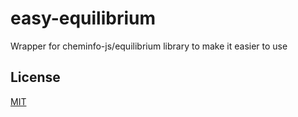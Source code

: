 easy-equilibrium
================
Wrapper for cheminfo-js/equilibrium library to make it easier to use

## License

  [MIT](./LICENSE)

[npm-image]: https://img.shields.io/npm/v/easy-equilibrium.svg?style=flat-square
[npm-url]: https://www.npmjs.com/package/easy-equilibrium
[travis-image]: https://img.shields.io/travis/cheminfo-js/easy-equilibrium/master.svg?style=flat-square
[travis-url]: https://travis-ci.org/cheminfo-js/easy-equilibrium
[david-image]: https://img.shields.io/david/cheminfo-js/easy-equilibrium.svg?style=flat-square
[david-url]: https://david-dm.org/cheminfo-js/easy-equilibrium
[download-image]: https://img.shields.io/npm/dm/easy-equilibrium.svg?style=flat-square
[download-url]: https://www.npmjs.com/package/easy-equilibrium
